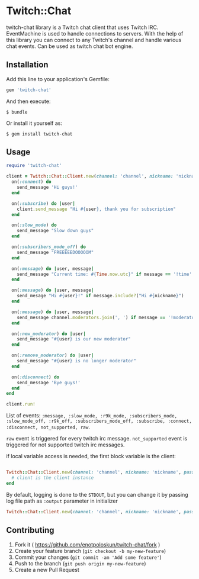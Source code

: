 # Twitch::Chat

twitch-chat library is a Twitch chat client that uses Twitch IRC. EventMachine is used to handle connections to servers. With the help of this library you can connect to any Twitch's channel and handle various chat events. Can be used as twitch chat bot engine.

## Installation

Add this line to your application's Gemfile:

```ruby
gem 'twitch-chat'
```

And then execute:

    $ bundle

Or install it yourself as:

    $ gem install twitch-chat

## Usage

```ruby
require 'twitch-chat'

client = Twitch::Chat::Client.new(channel: 'channel', nickname: 'nickname', password: 'twitch_oath_token') do
  on(:connect) do
    send_message 'Hi guys!'
  end

  on(:subscribe) do |user|
    client.send_message "Hi #{user}, thank you for subscription"
  end

  on(:slow_mode) do
    send_message "Slow down guys"
  end

  on(:subscribers_mode_off) do
    send_message "FREEEEEDOOOOOM"
  end

  on(:message) do |user, message|
    send_message "Current time: #{Time.now.utc}" if message == '!time'
  end

  on(:message) do |user, message|
    send_mesage "Hi #{user}!" if message.include?("Hi #{nickname}")
  end

  on(:message) do |user, message|
    send_message channel.moderators.join(', ') if message == '!moderators'
  end

  on(:new_moderator) do |user|
    send_message "#{user} is our new moderator"
  end

  on(:remove_moderator) do |user|
    send_message "#{user} is no longer moderator"
  end

  on(:disconnect) do
    send_message 'Bye guys!'
  end
end

client.run!
```

List of events: ``:message, :slow_mode, :r9k_mode, :subscribers_mode, :slow_mode_off, :r9k_off, :subscribers_mode_off, :subscribe, :connect, :disconnect, not_supported, raw``.

``raw`` event is triggered for every twitch irc message. ``not_supported`` event is triggered for not supported twitch irc messages.

if local variable access is needed, the first block variable is the client:

```ruby

Twitch::Chat::Client.new(channel: 'channel', nickname: 'nickname', password: 'twitch_oath_token') do |client|
  # client is the client instance
end
```

By default, logging is done to the ``STDOUT``, but you can change it by passing log file path as ``:output`` parameter in initializer

```ruby
Twitch::Chat::Client.new(channel: 'channel', nickname: 'nickname', password: 'twitch_oath_token', output: 'file.log')
```
## Contributing

1. Fork it ( https://github.com/enotpoloskun/twitch-chat/fork )
2. Create your feature branch (`git checkout -b my-new-feature`)
3. Commit your changes (`git commit -am 'Add some feature'`)
4. Push to the branch (`git push origin my-new-feature`)
5. Create a new Pull Request
